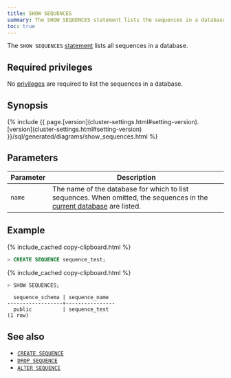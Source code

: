 ```yaml
---
title: SHOW SEQUENCES
summary: The SHOW SEQUENCES statement lists the sequences in a database.
toc: true
---
```


The `SHOW SEQUENCES` [statement](sql-statements.html) lists all sequences in a database.

## Required privileges

No [privileges](authorization.html#assign-privileges) are required to list the sequences in a database.

## Synopsis

<div>
{% include {{ page.[version](cluster-settings.html#setting-version).[version](cluster-settings.html#setting-version) }}/sql/generated/diagrams/show_sequences.html %}
</div>

## Parameters

Parameter | Description
----------|------------
`name` | The name of the database for which to list sequences. When omitted, the sequences in the [current database](sql-name-resolution.html#current-database) are listed.

## Example

{% include_cached copy-clipboard.html %}
~~~ sql
> CREATE SEQUENCE sequence_test;
~~~

{% include_cached copy-clipboard.html %}
~~~ sql
> SHOW SEQUENCES;
~~~

~~~
  sequence_schema | sequence_name
------------------+----------------
  public          | sequence_test
(1 row)
~~~

## See also

- [`CREATE SEQUENCE`](create-sequence.html)
- [`DROP SEQUENCE`](drop-sequence.html)
- [`ALTER SEQUENCE`](alter-sequence.html)
